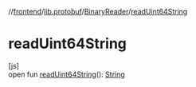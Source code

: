 //[frontend](../../../index.md)/[lib.protobuf](../index.md)/[BinaryReader](index.md)/[readUint64String](read-uint64-string.md)

# readUint64String

[js]\
open fun [readUint64String](read-uint64-string.md)(): [String](https://kotlinlang.org/api/latest/jvm/stdlib/kotlin/-string/index.html)
